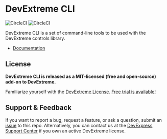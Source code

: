# DevExtreme CLI
![CircleCI](https://img.shields.io/circleci/build/github/DevExpress/devextreme-cli/master?label=master&logo=circleci)
![CircleCI](https://img.shields.io/circleci/build/github/DevExpress/devextreme-cli/next?label=dev&logo=circleci)

DevExtreme CLI is a set of command-line tools to be used with the DevExtreme controls library.

* [Documentation](https://js.devexpress.com/Documentation/Guide/Getting_Started/DevExtreme_CLI/)

## License ##

**DevExtreme CLI is released as a MIT-licensed (free and open-source) add-on to DevExtreme.**

Familiarize yourself with the [DevExtreme License](https://js.devexpress.com/Licensing/). [Free trial is available!](http://js.devexpress.com/Buy/)

## Support & Feedback ##

If you want to report a bug, request a feature, or ask a question, submit an [issue](https://github.com/DevExpress/devextreme-angular/issues) to this repo. Alternatively, you can contact us at the [DevExpress Support Center](https://www.devexpress.com/Support/Center) if you own an active DevExtreme license.
